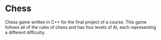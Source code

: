 # Chess

Chess game written in C++ for the final project of a course.
This game follows all of the rules of chess and has four levels of AI, each representing a different difficulty.
